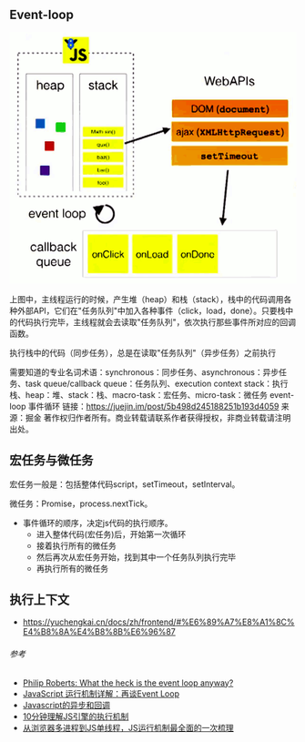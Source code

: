 ## Event-loop

![image](./img/event-loop.png)

上图中，主线程运行的时候，产生堆（heap）和栈（stack），栈中的代码调用各种外部API，它们在"任务队列"中加入各种事件（click，load，done）。只要栈中的代码执行完毕，主线程就会去读取"任务队列"，依次执行那些事件所对应的回调函数。

执行栈中的代码（同步任务），总是在读取"任务队列"（异步任务）之前执行

需要知道的专业名词术语：synchronous：同步任务、asynchronous：异步任务、task queue/callback queue：任务队列、execution context stack：执行栈、heap：堆、stack：栈、macro-task：宏任务、micro-task：微任务
event-loop 事件循环
链接：https://juejin.im/post/5b498d245188251b193d4059
来源：掘金
著作权归作者所有。商业转载请联系作者获得授权，非商业转载请注明出处。
## 宏任务与微任务

宏任务一般是：包括整体代码script，setTimeout，setInterval。

微任务：Promise，process.nextTick。

- 事件循环的顺序，决定js代码的执行顺序。
  + 进入整体代码(宏任务)后，开始第一次循环
  + 接着执行所有的微任务
  + 然后再次从宏任务开始，找到其中一个任务队列执行完毕
  + 再执行所有的微任务

## 执行上下文
-   https://yuchengkai.cn/docs/zh/frontend/#%E6%89%A7%E8%A1%8C%E4%B8%8A%E4%B8%8B%E6%96%87




###### 参考
- [Philip Roberts: What the heck is the event loop anyway?](https://2014.jsconf.eu/speakers/philip-roberts-what-the-heck-is-the-event-loop-anyway.html)
- [JavaScript 运行机制详解：再谈Event Loop](http://www.ruanyifeng.com/blog/2014/10/event-loop.html)
- [Javascript的异步和回调](https://segmentfault.com/a/1190000002999668)
- [10分钟理解JS引擎的执行机制](https://segmentfault.com/a/1190000012806637?utm_source=weekly&utm_medium=email&utm_campaign=email_weekly)
- [从浏览器多进程到JS单线程，JS运行机制最全面的一次梳理](https://segmentfault.com/a/1190000012925872?utm_source=weekly&utm_medium=email&utm_campaign=email_weekly)
